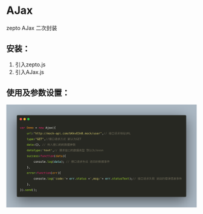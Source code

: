 # AJax
zepto AJax 二次封装

## 安装：
1. 引入zepto.js
2. 引入AJax.js

## 使用及参数设置：

![image](https://github.com/jingqi1990/AJax/blob/master/carbon.png)
